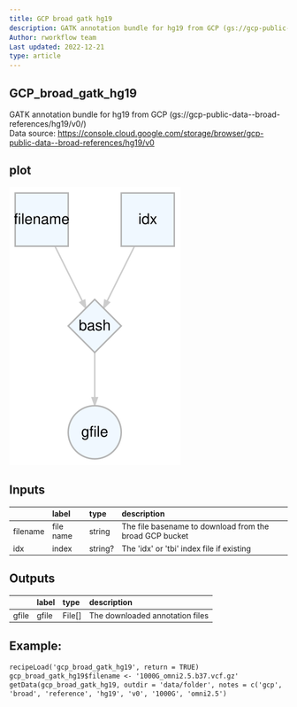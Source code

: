 ```yaml
---
title: GCP broad gatk hg19
description: GATK annotation bundle for hg19 from GCP (gs://gcp-public-data--broad-references/hg19/v0/)
Author: rworkflow team
Last updated: 2022-12-21
type: article
---
```

## GCP_broad_gatk_hg19
GATK annotation bundle for hg19 from GCP (gs://gcp-public-data--broad-references/hg19/v0/)<br>Data source: <https://console.cloud.google.com/storage/browser/gcp-public-data--broad-references/hg19/v0>
## plot
![## GCP_broad_gatk_hg19](/plots/gcp_broad_gatk_hg19.svg)
## Inputs
|         |label     |type    |description                                             |
|:--------|:---------|:-------|:-------------------------------------------------------|
|filename |file name |string  |The file basename to download from the broad GCP bucket |
|idx      |index     |string? |The 'idx' or 'tbi' index file if existing               |
## Outputs
|      |label |type   |description                     |
|:-----|:-----|:------|:-------------------------------|
|gfile |gfile |File[] |The downloaded annotation files |
## Example:
```
recipeLoad('gcp_broad_gatk_hg19', return = TRUE)
gcp_broad_gatk_hg19$filename <- '1000G_omni2.5.b37.vcf.gz'
getData(gcp_broad_gatk_hg19, outdir = 'data/folder', notes = c('gcp', 'broad', 'reference', 'hg19', 'v0', '1000G', 'omni2.5')
```

